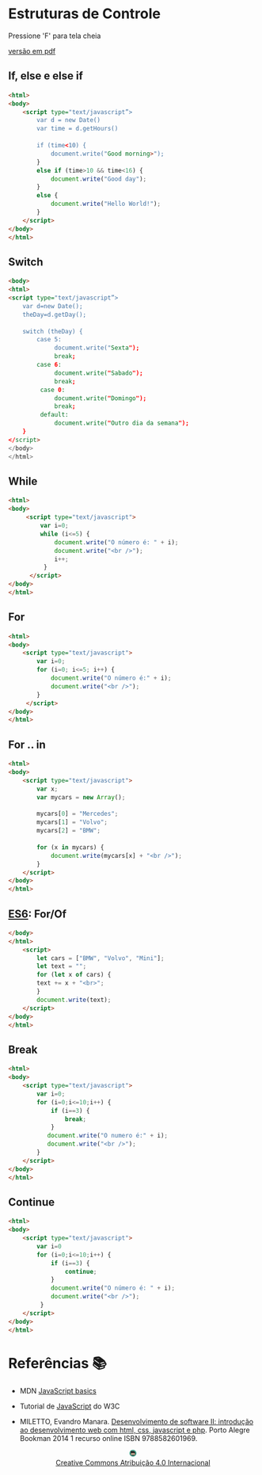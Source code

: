 <!-- .slide:  data-background-opacity="0.1" data-background-image="https://miro.medium.com/max/1800/1*6ahbWjp_g9hqhaTDSJOL1Q.png" 
data-transition="convex"  -->
# Estruturas de Controle
<!-- .element: style="margin-bottom:100px; font-size: 60px; color:F5F5F5; font-family: Marker Felt;" -->

Pressione 'F' para tela cheia
<!-- .element: style="font-size: small;" -->

[versão em pdf](?print-pdf)
<!-- .element: style="font-size: small;" -->


<!-- .slide: data-background="#4AA791" data-transition="zoom" -->
## If, else e else if
<!-- .element: style="margin-bottom:40px; font-size: 40px; font-family: Marker Felt; color:#F5F5F5" -->

```html
<html>
<body>
    <script type="text/javascript”>
        var d = new Date()
        var time = d.getHours()

        if (time<10) {
            document.write("Good morning>");
        }
        else if (time>10 && time<16) {
            document.write("Good day");
        }
        else {
            document.write("Hello World!");
        }
    </script>
</body>
</html>
```
<!-- .element: style="margin-bottom:50px; font-size: 16px; font-family: arial; color:black; background-color: #F2FAF3;" -->


<!-- .slide: data-background="#4AA791" data-transition="zoom" -->
## Switch
<!-- .element: style="margin-bottom:40px; font-size: 40px; font-family: Marker Felt; color:#F5F5F5" -->

```html
<body>
<html>
<script type="text/javascript”>
    var d=new Date();
    theDay=d.getDay();

    switch (theDay) {
        case 5:
             document.write("Sexta");
             break;
        case 6:
             document.write("Sabado");
             break;
         case 0:
             document.write("Domingo");
             break;
         default:
             document.write("Outro dia da semana");
    }
</script>
</body>
</html>
```
<!-- .element: style="margin-bottom:50px; font-size: 16px; font-family: arial; color:black; background-color: #F2FAF3;" -->


<!-- .slide: data-background="#4AA791" data-transition="zoom" -->
## While
<!-- .element: style="margin-bottom:40px; font-size: 40px; font-family: Marker Felt; color:#F5F5F5" -->

```html
<html>
<body>
     <script type="text/javascript">
         var i=0;
         while (i<=5) {
             document.write("O número é: " + i);
             document.write("<br />");
             i++;
          }
      </script>
</body>
</html>
```
<!-- .element: style="margin-bottom:50px; font-size: 16px; font-family: arial; color:black; background-color: #F2FAF3;" -->


<!-- .slide: data-background="#4AA791" data-transition="zoom" -->
## For
<!-- .element: style="margin-bottom:40px; font-size: 40px; font-family: Marker Felt; color:#F5F5F5" -->

```html
<html>
<body>
    <script type="text/javascript">
        var i=0;
        for (i=0; i<=5; i++) {
            document.write("O número é:" + i);
            document.write("<br />");
        }
     </script>
</body>
</html>
```
<!-- .element: style="margin-bottom:50px; font-size: 16px; font-family: arial; color:black; background-color: #F2FAF3;" -->


<!-- .slide: data-background="#4AA791" data-transition="zoom" -->
## For .. in
<!-- .element: style="margin-bottom:40px; font-size: 40px; font-family: Marker Felt; color:#F5F5F5" -->

```html
<html>
<body>
    <script type="text/javascript">
        var x;
        var mycars = new Array();

        mycars[0] = "Mercedes";
        mycars[1] = "Volvo";
        mycars[2] = "BMW";

        for (x in mycars) {
            document.write(mycars[x] + "<br />");
        }
    </script>
</body>
</html>
```
<!-- .element: style="margin-bottom:50px; font-size: 16px; font-family: arial; color:black; background-color: #F2FAF3;" -->


<!-- .slide: data-background="#4AA791" data-transition="zoom" -->
## [ES6](https://www.w3schools.com/js/js_es6.asp#mark_forof): For/Of
<!-- .element: style="margin-bottom:40px; font-size: 40px; font-family: Marker Felt; color:#F5F5F5" -->

```html
</body>
</html>
    <script>
        let cars = ["BMW", "Volvo", "Mini"];
        let text = "";
        for (let x of cars) {
        text += x + "<br>";
        }
        document.write(text);
    </script>
</body>
</html>
```
<!-- .element: style="margin-bottom:50px; font-size: 16px; font-family: arial; color:black; background-color: #F2FAF3;" -->


<!-- .slide: data-background="#4AA791" data-transition="zoom" -->
## Break
<!-- .element: style="margin-bottom:40px; font-size: 40px; font-family: Marker Felt; color:#F5F5F5" -->

```html
<html>
<body>
    <script type="text/javascript">
        var i=0;
        for (i=0;i<=10;i++) {
            if (i==3) {
                break;
            }
           document.write("O numero é:" + i);
           document.write("<br />");
        }
    </script>
</body>
</html>
```
<!-- .element: style="margin-bottom:50px; font-size: 16px; font-family: arial; color:black; background-color: #F2FAF3;" -->


<!-- .slide: data-background="#4AA791" data-transition="zoom" -->
## Continue
<!-- .element: style="margin-bottom:40px; font-size: 40px; font-family: Marker Felt; color:#F5F5F5" -->

```html
<html>
<body>
    <script type="text/javascript">
        var i=0
        for (i=0;i<=10;i++) {
            if (i==3) {
                continue;
            }
            document.write("O número é: " + i);
            document.write("<br />");
         }
    </script>
</body>
</html>
```
<!-- .element: style="margin-bottom:50px; font-size: 16px; font-family: arial; color:black; background-color: #F2FAF3;" -->


<!-- .slide: data-background="#4AA791" data-transition="zoom" -->
# Referências 📚
<!-- .element: style="margin-bottom:50px; font-size: 45px; color:2B2625; font-family: Marker Felt; color:#F5F5F5" -->

* MDN [JavaScript basics](https://developer.mozilla.org/en-US/docs/Learn/Getting_started_with_the_web/JavaScript_basics)
<!-- .element: style="margin-bottom:40px; font-size: 20px; color:white; font-family: arial;" -->

* Tutorial de [JavaScript](http://www.w3schools.com/js) do W3C
<!-- .element: style="margin-bottom:40px; font-size: 20px; color:white; font-family: arial;" -->

* MILETTO, Evandro Manara. [Desenvolvimento de software II: introdução ao desenvolvimento web com html, css, javascript e php](https://biblioteca.ifrs.edu.br/pergamum_ifrs/biblioteca_s/acesso_login.php?cod_acervo_acessibilidade=5020682&acesso=aHR0cHM6Ly9pbnRlZ3JhZGEubWluaGFiaWJsaW90ZWNhLmNvbS5ici9ib29rcy85Nzg4NTgyNjAxOTY5&label=acesso%20restrito). Porto Alegre Bookman 2014 1 recurso online ISBN 9788582601969.
<!-- .element: style="margin-bottom:40px; font-size: 20px; color:white; font-family: arial;" -->

<center>
<a href="https://github.com/rodrigoprestesmachado" target="blanck"><img src="../../imgs/logo.png" alt="Rodrigo Prestes Machado" width="3%" height="3%" border=0 style="border:0; text-decoration:none; outline:none"></a><br/>
<a rel="license" href="http://creativecommons.org/licenses/by/4.0/">Creative Commons Atribuição 4.0 Internacional</a>